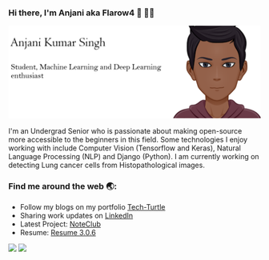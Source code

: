 ### Hi there, I'm Anjani aka Flarow4 👋 :man_technologist:

![Portfolio Image](https://raw.githubusercontent.com/Anjani100/Anjani100/master/git-avatar.png)

I'm an Undergrad Senior who is passionate about making open-source more accessible to the beginners in this field. Some technologies I enjoy working with include Computer Vision (Tensorflow and Keras), Natural Language Processing (NLP) and Django (Python).
I am currently working on detecting Lung cancer cells from Histopathological images.

### Find me around the web :earth_asia::

* Follow my blogs on my portfolio [Tech-Turtle](https://www.tech-turtle.com/)
* Sharing work updates on [LinkedIn](https://www.linkedin.com/in/anjani-kumar-singh-77337516a/)
* Latest Project: [NoteClub](https://www.noteclub.engineer/)
* Resume: [Resume 3.0.6](https://github.com/Anjani100/Anjani100/blob/master/Resume%203.0.6.pdf)

<p>
  <img height="180em" src="https://github-readme-stats.vercel.app/api?username=Anjani100&show_icons=true&hide_border=true&&count_private=true&include_all_commits=true" />
  <img height="180em" src="https://github-readme-stats.vercel.app/api/top-langs/?username=Anjani100&exclude_repo=KNN-Image-Classification&show_icons=true&hide_border=true&layout=compact&langs_count=8"/>
</p>
<!--
**Anjani100/Anjani100** is a ✨ _special_ ✨ repository because its `README.md` (this file) appears on your GitHub profile.

Here are some ideas to get you started:

- 🔭 I’m currently working on ...
- 🌱 I’m currently learning ...
- 👯 I’m looking to collaborate on ...
- 🤔 I’m looking for help with ...
- 💬 Ask me about ...
- 📫 How to reach me: ...
- 😄 Pronouns: ...
- ⚡ Fun fact: ...
-->
